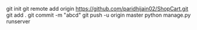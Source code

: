 git init
git remote add origin https://github.com/paridhijain02/ShopCart.git
git add .
git commit -m "abcd"
git push -u origin master
python manage.py runserver
